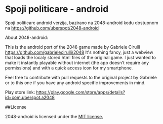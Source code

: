 Spoji politicare - android
============

Spoji politicare android verzija, bazirano na 2048-android kodu dostupnom na https://github.com/uberspot/2048-android

About 2048-android:

This is the android port of the 2048 game made by Gabriele Cirulli https://github.com/gabrielecirulli/2048 
It's nothing fancy, just a webview that loads the localy stored html files of the original game. 
I just wanted to make it instantly playable without internet (the app doesn't require any permissions) and with 
a quick access icon for my smartphone.

Feel free to contribute with pull requests to the original project by Gabriele or to this one if you have any android 
specific improvements in mind.

Play store link: https://play.google.com/store/apps/details?id=com.uberspot.a2048

##License

2048-android is licensed under the [MIT license.](https://github.com/uberspot/2048-android/blob/master/LICENSE)
